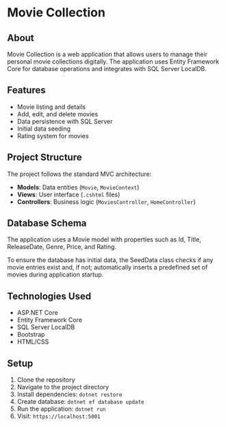 # Movie Collection

## About

Movie Collection is a web application that allows users to manage their personal movie collections digitally. The application uses Entity Framework Core for database operations and integrates with SQL Server LocalDB.

## Features

- Movie listing and details
- Add, edit, and delete movies
- Data persistence with SQL Server
- Initial data seeding
- Rating system for movies

## Project Structure

The project follows the standard MVC architecture:
- **Models**: Data entities (`Movie`, `MovieContext`)
- **Views**: User interface (`.cshtml` files)
- **Controllers**: Business logic (`MoviesController`, `HomeController`)

## Database Schema

The application uses a Movie model with properties such as Id, Title, ReleaseDate, Genre, Price, and Rating.

To ensure the database has initial data, the SeedData class checks if any movie entries exist and, if not; automatically inserts a predefined set of movies during application startup.

## Technologies Used

- ASP.NET Core
- Entity Framework Core
- SQL Server LocalDB
- Bootstrap
- HTML/CSS

## Setup

1. Clone the repository
2. Navigate to the project directory
3. Install dependencies: `dotnet restore`
4. Create database: `dotnet ef database update`
5. Run the application: `dotnet run`
6. Visit: `https://localhost:5001`